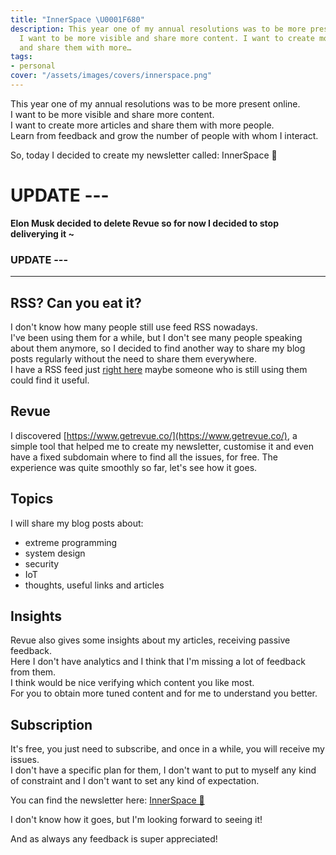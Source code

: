 ```yaml
---
title: "InnerSpace \U0001F680"
description: This year one of my annual resolutions was to be more present online.
  I want to be more visible and share more content. I want to create more articles
  and share them with more…
tags:
- personal
cover: "/assets/images/covers/innerspace.png"
---
```



This year one of my annual resolutions was to be more present online.   
I want to be more visible and share more content.   
I want to create more articles and share them with more people.   
Learn from feedback and grow the number of people with whom I interact.

So, today I decided to create my newsletter called: InnerSpace 🚀


# UPDATE ---

**Elon Musk decided to delete Revue so for now I decided to stop deliverying it ~**

### UPDATE ---


---

## RSS? Can you eat it?

I don't know how many people still use feed RSS nowadays.   
I've been using them for a while, but I don't see many people speaking about them anymore, so I decided to find another way to share my blog posts regularly without the need to share them everywhere.   
I have a RSS feed just [right here](https://domenicoluciani.com/feed.xml) maybe someone who is still using them could find it useful.


## Revue

I discovered [https://www.getrevue.co/](https://www.getrevue.co/), a simple tool that helped me to create my newsletter, customise it and even have a fixed subdomain where to find all the issues, for free.
The experience was quite smoothly so far, let's see how it goes.

## Topics

I will share my blog posts about:

* extreme programming
* system design
* security
* IoT
* thoughts, useful links and articles

## Insights

Revue also gives some insights about my articles, receiving passive feedback.   
Here I don't have analytics and I think that I'm missing a lot of feedback from them.   
I think would be nice verifying which content you like most.   
For you to obtain more tuned content and for me to understand you better.

## Subscription

It's free, you just need to subscribe, and once in a while, you will receive my issues.   
I don't have a specific plan for them, I don't want to put to myself any kind of constraint and I don't want to set any kind of expectation.

You can find the newsletter here: [InnerSpace 🚀](https://innerspace.domenicoluciani.com)

I don't know how it goes, but I'm looking forward to seeing it!

And as always any feedback is super appreciated!
